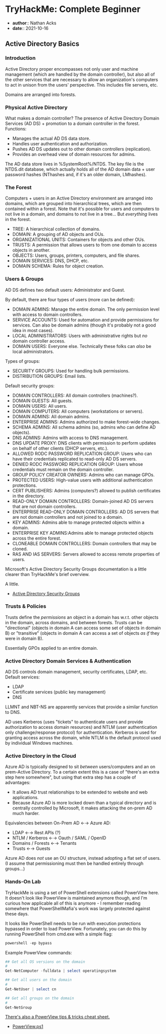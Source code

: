 # TryHackMe: Complete Beginner

* **author**:: Nathan Acks
* **date**:: 2021-10-16

## Active Directory Basics

### Introduction

Active Directory proper encompasses not only user and machine management (which are handled by the domain controller), but also all of the other services that are necessary to allow an organization's computers to act in unison from the users' perspective. This includes file servers, etc.

Domains are arranged into forests.

### Physical Active Directory

What makes a domain controller? The presence of Active Directory Domain Services (AD DS) + promotion to a domain controller in the forest. Functions:

* Manages the actual AD DS data store.
* Handles user authentication and authorization.
* Pushes AD DS updates out to other domain controllers (replication).
* Provides an overhead view of domain resources for admins.

The AD data store lives in %SystemRoot%/NTDS. The key file is the NTDS.dit database, which actually holds all of the AD domain data + user password hashes (NThashes and, if it's an older domain, LMhashes).

### The Forest

Computers + users in an Active Directory environment are arranged into domains, which are grouped into hierarchical trees, which are then contained within a forest. Note that it's possible for users and computers to not live in a domain, and domains to not live in a tree… But *everything* lives in the forest.

* TREE: A hierarchical collection of domains.
* DOMAIN: A grouping of AD objects and OUs.
* ORGANIZATIONAL UNITS: Containers for objects and other OUs.
* TRUSTS: A permission that allows users to from one domain to access objects in another.
* OBJECTS: Users, groups, printers, computers, and file shares.
* DOMAIN SERVICES: DNS, DHCP, etc.
* DOMAIN SCHEMA: Rules for object creation.

### Users & Groups

AD DS defines two default users: Administrator and Guest.

By default, there are four types of users (more can be defined):

* DOMAIN ADMINS: Manage the entire domain. The only permission level with access to domain controllers.
* SERVICE ACCOUNTS: Used for automation and provide permissions for services. Can also be domain admins (though it's probably not a good idea in most cases).
* LOCAL ADMINISTRATORS: Users with administrative rights but *no* domain controller access.
* DOMAIN USERS: Everyone else. Technically these folks can *also* be local administrators.

Types of groups:

* SECURITY GROUPS: Used for handling bulk permissions.
* DISTRIBUTION GROUPS: Email lists.

Default security groups:

* DOMAIN CONTROLLERS: All domain controllers (machines?).
* DOMAIN GUESTS: All guests.
* DOMAIN USERS: All users.
* DOMAIN COMPUTERS: All computers (workstations or servers).
* DOMAIN ADMINS: All domain admins.
* ENTERPRISE ADMINS: Admins authorized to make forest-wide changes.
* SCHEMA ADMINS: All schema admins (so, admins who can define AD objects).
* DNS ADMINS: Admins with access to DNS management.
* DNS UPDATE PROXY: DNS clients with permission to perform updates on behalf of other clients (DHCP servers, etc.).
* ALLOWED RODC PASSWORD REPLICATION GROUP: Users who can have their credentials replicated to read-only AD DS servers.
* DENIED RODC PASSWORD REPLICATION GROUP: Users whose credentials must remain on the domain controller.
* GROUP POLICY CREATOR OWNERS: Admins who can manage GPOs.
* PROTECTED USERS: High-value users with additional authentication protections.
* CERT PUBLISHERS: Admins (computers?) allowed to publish certificates in the directory.
* READ-ONLY DOMAIN CONTROLLERS: Domain-joined AD DS servers that are not domain controllers.
* ENTERPRISE READ-ONLY DOMAIN CONTROLLERS: AD DS servers that are not domain controllers and not joined to a domain.
* KEY ADMINS: Admins able to manage protected objects within a domain.
* ENTERPRISE KEY ADMINS:Admins able to manage protected objects across the entire forest.
* CLONEABLE DOMAIN CONTROLLERS: Domain controllers that may be cloned.
* RAS AND IAS SERVERS: Servers allowed to access remote properties of users.

Microsoft's Active Directory Security Groups documentation is a little clearer than TryHackMe's brief overview.

A little.

* [Active Directory Security Groups](https://docs.microsoft.com/en-us/windows/security/identity-protection/access-control/active-directory-security-groups)

### Trusts & Policies

Trusts define the *permissions* an object in a domain has w.r.t. other objects in the domain, across domains, and between forests. Trusts can be "directional" (objects in domain A can access some set of objects in domain B) or "transitive" (objects in domain A can access a set of objects *as if* they were in domain B).

Essentially GPOs applied to an entire domain.

### Active Directory Domain Services & Authentication

AD DS controls domain management, security certificates, LDAP, etc. Default services:

* LDAP
* Certificate services (public key management)
* DNS

LLMNT and NBT-NS are apparently services that provide a similar function to DNS.

AD uses Kerberos (uses "tickets" to authenticate users and provide authorization to access domain resources) and NTLM (user authentication only challenge/response protocol) for authentication. Kerberos is used for granting access across the domain, while NTLM is the default protocol used by individual Windows machines.

### Active Directory in the Cloud

Azure AD is typically designed to sit *between* users/computers and an on prem-Active Directory. To a certain extent this is a case of "there's an extra step here somewhere", but using that extra step has a couple of advantages:

* It allows AD trust relationships to be extended to website and web applications.
* Because Azure AD is more locked down than a typical directory and is centrally controlled by Microsoft, it makes attacking the on-prem AD much harder.

Equivalencies between On-Prem AD ←→ Azure AD:

* LDAP ←→ Rest APIs (?)
* NTLM / Kerberos ←→ Oauth / SAML / OpenID
* Domains / Forests ←→ Tenants
* Trusts ←→ Guests

Azure AD does *not* use an OU structure, instead adopting a flat set of users. (I assume that permissioning must then be handled entirely through groups…)

### Hands-On Lab

TryHackMe is using a set of PowerShell extensions called PowerView here. It doesn't look like PowerView is maintained anymore though, and I'm curious how applicable all of this is anymore - I remember reading somewhere that PowerShellMafia's work was largely protected against these days.

It looks like PowerShell needs to be run with execution protections bypassed in order to load PowerView. Fortunately, you can do this by running PowerShell from cmd.exe with a simple flag:

```powershell
powershell -ep bypass
```

Example PowerView commands:

```powershell
## Get all OS versions on the domain
#
Get-NetComputer -fulldata | select operatingsystem

## Get all users on the domain
#
Get-NetUser | select cn

## Get all groups on the domain
#
Get-NetGroup
```

[There's also a PowerView tips & tricks cheat sheet.](https://gist.github.com/HarmJ0y/184f9822b195c52dd50c379ed3117993)

* [PowerView.ps1](https://github.com/PowerShellMafia/PowerSploit/blob/master/Recon/PowerView.ps1)
